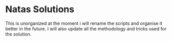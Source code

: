 # Natas Solutions
This is unorganized at the moment i will rename the scripts and organise it better in the future. I will also update all the methodology and tricks used for the solution.
